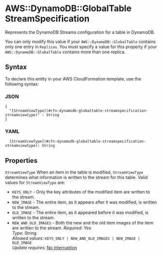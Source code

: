 # AWS::DynamoDB::GlobalTable StreamSpecification<a name="aws-properties-dynamodb-globaltable-streamspecification"></a>

Represents the DynamoDB Streams configuration for a table in DynamoDB\.

You can only modify this value if your `AWS::DynamoDB::GlobalTable` contains only one entry in `Replicas`\. You must specify a value for this property if your `AWS::DynamoDB::GlobalTable` contains more than one replica\.

## Syntax<a name="aws-properties-dynamodb-globaltable-streamspecification-syntax"></a>

To declare this entity in your AWS CloudFormation template, use the following syntax:

### JSON<a name="aws-properties-dynamodb-globaltable-streamspecification-syntax.json"></a>

```
{
  "[StreamViewType](#cfn-dynamodb-globaltable-streamspecification-streamviewtype)" : String
}
```

### YAML<a name="aws-properties-dynamodb-globaltable-streamspecification-syntax.yaml"></a>

```
  [StreamViewType](#cfn-dynamodb-globaltable-streamspecification-streamviewtype): String
```

## Properties<a name="aws-properties-dynamodb-globaltable-streamspecification-properties"></a>

`StreamViewType`  <a name="cfn-dynamodb-globaltable-streamspecification-streamviewtype"></a>
 When an item in the table is modified, `StreamViewType` determines what information is written to the stream for this table\. Valid values for `StreamViewType` are:  
+  `KEYS_ONLY` \- Only the key attributes of the modified item are written to the stream\.
+  `NEW_IMAGE` \- The entire item, as it appears after it was modified, is written to the stream\.
+  `OLD_IMAGE` \- The entire item, as it appeared before it was modified, is written to the stream\.
+  `NEW_AND_OLD_IMAGES` \- Both the new and the old item images of the item are written to the stream\.
*Required*: Yes  
*Type*: String  
*Allowed values*: `KEYS_ONLY | NEW_AND_OLD_IMAGES | NEW_IMAGE | OLD_IMAGE`  
*Update requires*: [No interruption](https://docs.aws.amazon.com/AWSCloudFormation/latest/UserGuide/using-cfn-updating-stacks-update-behaviors.html#update-no-interrupt)